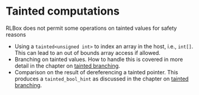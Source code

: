 # Tainted computations

RLBox does not permit some operations on tainted values for safety reasons

- Using a `tainted<unsigned int>` to index an array in the host, i.e., `int[]`.
  This can lead to an out of bounds array access if allowed.
- Branching on tainted values. How to handle this is covered in more detail in
  the chapter on [tainted branching](/chapters/advanced/tainted-bool.md).
- Comparison on the result of dereferencing a tainted pointer. This produces a
  `tainted_bool_hint` as  discussed in the chapter on [tainted
  branching](/chapters/advanced/tainted-bool.md).
